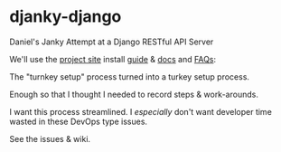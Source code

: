 # djanky-django
Daniel's Janky Attempt at a Django RESTful API Server 

We'll use the [project site](https://www.djangoproject.com/) install [guide](https://docs.djangoproject.com/en/2.2/intro/install/) & [docs](https://docs.djangoproject.com/en/2.2/topics/install/) and [FAQs](https://docs.djangoproject.com/en/2.2/faq/install/#faq-python-version-support):

The "turnkey setup" process turned into a turkey setup process.  

Enough so that I thought I needed to record steps & work-arounds. 

I want this process streamlined.  I _especially_ don't want developer time wasted in these DevOps type issues.

See the issues & wiki.
